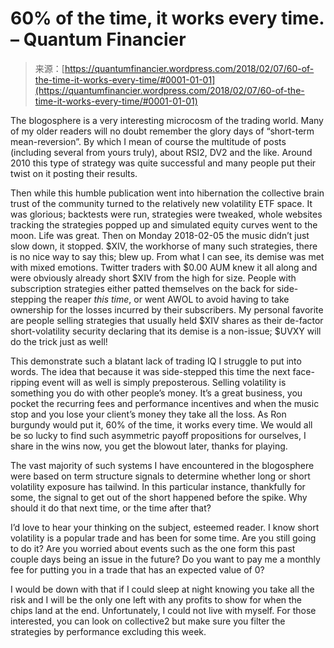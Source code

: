<!--yml
category: 未分类
date: 2024-05-18 14:00:03
-->

# 60% of the time, it works every time. – Quantum Financier

> 来源：[https://quantumfinancier.wordpress.com/2018/02/07/60-of-the-time-it-works-every-time/#0001-01-01](https://quantumfinancier.wordpress.com/2018/02/07/60-of-the-time-it-works-every-time/#0001-01-01)

The blogosphere is a very interesting microcosm of the trading world. Many of my older readers will no doubt remember the glory days of “short-term mean-reversion”. By which I mean of course the multitude of posts (including several from yours truly), about RSI2, DV2 and the like. Around 2010 this type of strategy was quite successful and many people put their twist on it posting their results.

Then while this humble publication went into hibernation the collective brain trust of the community turned to the relatively new volatility ETF space. It was glorious; backtests were run, strategies were tweaked, whole websites tracking the strategies popped up and simulated equity curves went to the moon. Life was great. Then on Monday 2018-02-05 the music didn’t just slow down, it stopped. $XIV, the workhorse of many such strategies, there is no nice way to say this; blew up. From what I can see, its demise was met with mixed emotions. Twitter traders with $0.00 AUM knew it all along and were obviously already short $XIV from the high for size. People with subscription strategies either patted themselves on the back for side-stepping the reaper *this time*, or went AWOL to avoid having to take ownership for the losses incurred by their subscribers. My personal favorite are people selling strategies that usually held $XIV shares as their de-factor short-volatility security declaring that its demise is a non-issue; $UVXY will do the trick just as well!

This demonstrate such a blatant lack of trading IQ I struggle to put into words. The idea that because it was side-stepped this time the next face-ripping event will as well is simply preposterous. Selling volatility is something you do with other people’s money. It’s a great business, you pocket the recurring fees and performance incentives and when the music stop and you lose your client’s money they take all the loss. As Ron burgundy would put it, 60% of the time, it works every time. We would all be so lucky to find such asymmetric payoff propositions for ourselves, I share in the wins now, you get the blowout later, thanks for playing.

The vast majority of such systems I have encountered in the blogosphere were based on term structure signals to determine whether long or short volatility exposure has tailwind. In this particular instance, thankfully for some, the signal to get out of the short happened before the spike. Why should it do that next time, or the time after that?

I’d love to hear your thinking on the subject, esteemed reader. I know short volatility is a popular trade and has been for some time. Are you still going to do it? Are you worried about events such as the one form this past couple days being an issue in the future? Do you want to pay me a monthly fee for putting you in a trade that has an expected value of 0?

I would be down with that if I could sleep at night knowing you take all the risk and I will be the only one left with any profits to show for when the chips land at the end. Unfortunately, I could not live with myself. For those interested, you can look on collective2 but make sure you filter the strategies by performance excluding this week.